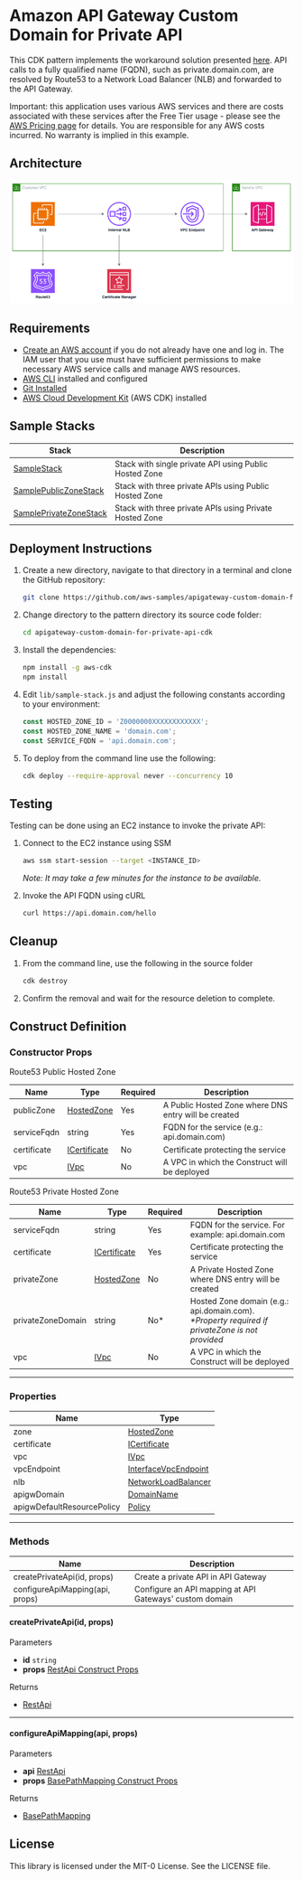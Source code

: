 
# Amazon API Gateway Custom Domain for Private API

This CDK pattern implements the workaround solution presented [here](https://serverlessland.com/repos/apigw-private-custom-domain-name).
API calls to a fully qualified name (FQDN), such as private.domain.com, are resolved by Route53 to a Network Load Balancer (NLB) and forwarded to the API Gateway.

Important: this application uses various AWS services and there are costs associated with these services after the Free Tier usage - please see the [AWS Pricing page](https://aws.amazon.com/pricing/) for details. You are responsible for any AWS costs incurred. No warranty is implied in this example.

## Architecture
![Architecture](resources/architecture.png)

## Requirements

* [Create an AWS account](https://portal.aws.amazon.com/gp/aws/developer/registration/index.html) if you do not already have one and log in. The IAM user that you use must have sufficient permissions to make necessary AWS service calls and manage AWS resources.
* [AWS CLI](https://docs.aws.amazon.com/cli/latest/userguide/install-cliv2.html) installed and configured
* [Git Installed](https://git-scm.com/book/en/v2/Getting-Started-Installing-Git)
* [AWS Cloud Development Kit](https://docs.aws.amazon.com/cdk/latest/guide/cli.html) (AWS CDK) installed

## Sample Stacks
| Stack                                                      | Description                                             |
|------------------------------------------------------------|---------------------------------------------------------|
| [SampleStack](lib/sample-stack.js)                         | Stack with single private API using Public Hosted Zone  |
| [SamplePublicZoneStack](lib/sample-public-zone-stack.js)   | Stack with three private APIs using Public Hosted Zone  |
| [SamplePrivateZoneStack](lib/sample-private-zone-stack.js) | Stack with three private APIs using Private Hosted Zone |

## Deployment Instructions

1. Create a new directory, navigate to that directory in a terminal and clone the GitHub repository:
    ```bash
    git clone https://github.com/aws-samples/apigateway-custom-domain-for-private-api-cdk
    ```
2. Change directory to the pattern directory its source code folder:
    ```bash
    cd apigateway-custom-domain-for-private-api-cdk
    ```
3. Install the dependencies:
    ```bash
    npm install -g aws-cdk
    npm install
    ```
   
4. Edit `lib/sample-stack.js` and adjust the following constants according to your environment:

   ```javascript
   const HOSTED_ZONE_ID = 'Z0000000XXXXXXXXXXXX';
   const HOSTED_ZONE_NAME = 'domain.com';
   const SERVICE_FQDN = 'api.domain.com';
   ```
5. To deploy from the command line use the following:
    ```bash
    cdk deploy --require-approval never --concurrency 10
    ```

## Testing
Testing can be done using an EC2 instance to invoke the private API:
1. Connect to the EC2 instance using SSM
    ```bash
    aws ssm start-session --target <INSTANCE_ID>
    ```
   _Note: It may take a few minutes for the instance to be available._


2. Invoke the API FQDN using cURL
    ```bash
    curl https://api.domain.com/hello
    ```

## Cleanup
 
1. From the command line, use the following in the source folder
    ```bash
    cdk destroy
    ```
2. Confirm the removal and wait for the resource deletion to complete.


## Construct Definition
### Constructor Props
Route53 Public Hosted Zone

| Name        | Type                                                                                                             | Required | Description                                          |
|-------------|------------------------------------------------------------------------------------------------------------------|----------|------------------------------------------------------|
| publicZone  | [HostedZone](https://docs.aws.amazon.com/cdk/api/v2/docs/aws-cdk-lib.aws_route53.HostedZone.html)                | Yes      | A Public Hosted Zone where DNS entry will be created |
| serviceFqdn | string                                                                                                           | Yes      | FQDN for the service (e.g.: api.domain.com)          |
| certificate | [ICertificate](https://docs.aws.amazon.com/cdk/api/v2/docs/aws-cdk-lib.aws_certificatemanager.ICertificate.html) | No       | Certificate protecting the service                   |
| vpc         | [IVpc](https://docs.aws.amazon.com/cdk/api/v2/docs/aws-cdk-lib.aws_ec2.IVpc.html)                                | No       | A VPC in which the Construct will be deployed        |

Route53 Private Hosted Zone

| Name              | Type                                                                                                             | Required | Description                                                                                    |
|-------------------|------------------------------------------------------------------------------------------------------------------|----------|------------------------------------------------------------------------------------------------|
| serviceFqdn       | string                                                                                                           | Yes      | FQDN for the service. For example: api.domain.com                                              |
| certificate       | [ICertificate](https://docs.aws.amazon.com/cdk/api/v2/docs/aws-cdk-lib.aws_certificatemanager.ICertificate.html) | Yes      | Certificate protecting the service                                                             |
| privateZone       | [HostedZone](https://docs.aws.amazon.com/cdk/api/v2/docs/aws-cdk-lib.aws_route53.HostedZone.html)                | No       | A Private Hosted Zone where DNS entry will be created                                          |
| privateZoneDomain | string                                                                                                           | No*      | Hosted Zone domain (e.g.: api.domain.com). _*Property required if privateZone is not provided_ |
| vpc               | [IVpc](https://docs.aws.amazon.com/cdk/api/v2/docs/aws-cdk-lib.aws_ec2.IVpc.html)                                | No       | A VPC in which the Construct will be deployed                                                  |

---
### Properties

| Name                       | Type                                                                                                                               |
|----------------------------|------------------------------------------------------------------------------------------------------------------------------------|
| zone                       | [HostedZone](https://docs.aws.amazon.com/cdk/api/v2/docs/aws-cdk-lib.aws_route53.HostedZone.html)                                  |
| certificate                | [ICertificate](https://docs.aws.amazon.com/cdk/api/v2/docs/aws-cdk-lib.aws_certificatemanager.ICertificate.html)                   |
| vpc                        | [IVpc](https://docs.aws.amazon.com/cdk/api/v2/docs/aws-cdk-lib.aws_ec2.IVpc.html)                                                  |_
| vpcEndpoint                | [InterfaceVpcEndpoint](https://docs.aws.amazon.com/cdk/api/v2/docs/aws-cdk-lib.aws_ec2.InterfaceVpcEndpoint.html)                  |_
| nlb                        | [NetworkLoadBalancer](https://docs.aws.amazon.com/cdk/api/v2/docs/aws-cdk-lib.aws_elasticloadbalancingv2.NetworkLoadBalancer.html) |
| apigwDomain                | [DomainName](https://docs.aws.amazon.com/cdk/api/v2/docs/aws-cdk-lib.aws_apigateway.DomainName.html)                               |
| apigwDefaultResourcePolicy | [Policy](https://docs.aws.amazon.com/cdk/api/v2/docs/aws-cdk-lib.aws_iam.Policy.html)                                              |

---
### Methods
| Name                            | Description                                             |
|---------------------------------|---------------------------------------------------------|
| createPrivateApi(id, props)     | Create a private API in API Gateway                     |
| configureApiMapping(api, props) | Configure an API mapping at API Gateways' custom domain |

#### createPrivateApi(id, props)
Parameters
- **id** `string`
- **props** [RestApi Construct Props](https://docs.aws.amazon.com/cdk/api/v2/docs/aws-cdk-lib.aws_apigateway.RestApi.html#construct-props)

Returns
- [RestApi](https://docs.aws.amazon.com/cdk/api/v2/docs/aws-cdk-lib.aws_apigateway.RestApi.html)
---

#### configureApiMapping(api, props)
Parameters
- **api** [RestApi](https://docs.aws.amazon.com/cdk/api/v2/docs/aws-cdk-lib.aws_apigateway.RestApi.html)
- **props** [BasePathMapping Construct Props](https://docs.aws.amazon.com/cdk/api/v2/docs/aws-cdk-lib.aws_apigateway.BasePathMapping.html#construct-props)

Returns
- [BasePathMapping](https://docs.aws.amazon.com/cdk/api/v2/docs/aws-cdk-lib.aws_apigateway.BasePathMapping.html)

## License

This library is licensed under the MIT-0 License. See the LICENSE file.
